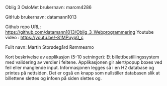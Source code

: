 Oblig 3
OsloMet brukernavn: marom4286

GitHub brukernavn: datamann1013

Github repo URL: https://github.com/datamann1013/Oblig_3_Webprogrammering
Youtube video : https://youtu.be/-81MPuyp0_c

Fullt navn: Martin Storødegård Rømmesmo

Kort beskrivelse av applikasjon (5-10 setninger): 
    Et billettbestillingssystem med validering av verdier i feltene. 
    Applikasjonen gir alert/popup boxes ved feil eller manglende input. 
    Informasjonen legges så i en H2 database og printes på nettsiden. 
    Det er også en knapp som nullstiller databasen slik at billettene slettes og infoen 
    på siden slettes og.
